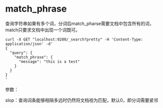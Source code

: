 # match_phrase

查询字符串如果有多个词，分词后match_pharse需要文档中包含所有的词，match只要求文档中出现一个词既可。

```
curl -X GET "localhost:9200/_search?pretty" -H 'Content-Type: application/json' -d'
{
  "query": {
    "match_phrase": {
      "message": "this is a test"
    }
  }
}
'

```

参数：

slop：查询词条能够相隔多远时仍然将文档视为匹配，默认0，即分词需要紧邻